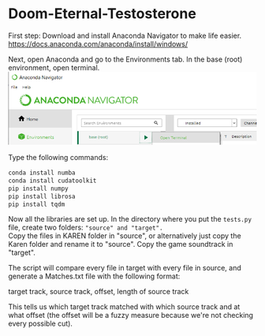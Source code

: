 # Doom-Eternal-Testosterone

First step: Download and install Anaconda Navigator to make life easier. 
https://docs.anaconda.com/anaconda/install/windows/

Next, open Anaconda and go to the Environments tab. In the base (root) environment, open terminal.
![Base Terminal](/Screenshot_320.png)

Type the following commands:  
```
conda install numba  
conda install cudatoolkit  
pip install numpy  
pip install librosa  
pip install tqdm  
```

Now all the libraries are set up. In the directory where you put the ```tests.py``` file, create two folders: ```"source" and "target". ```  
Copy the files in KAREN folder in "source", or alternatively just copy the Karen folder and rename it to "source". 
Copy the game soundtrack in "target". 

The script will compare every file in target with every file in source, and generate a Matches.txt file with the following format:

target track, source track, offset, length of source track  

This tells us which target track matched with which source track and at what offset (the offset will be a fuzzy measure because we're not checking 
every possible cut).